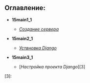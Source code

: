 ## Оглавление:  
- **15main1_1**
    - [*Создание сервера*][1]

- **15main2_1**
    - [*Уствновка Django*][2]

- **15main3_1**
    - [*Настройка проекта Django*][3]










[1]:https://github.com/InsPekToP/15_module_lessons/blob/master/15main1_1/server.py
[2]:https://github.com/InsPekToP/15_module_lessons/blob/master/15main2_1/install_django.txt
[3]: